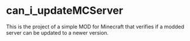 # can_i_updateMCServer
This is the project of a simple MOD for Minecraft that verifies if a modded server can be updated to a newer version.
